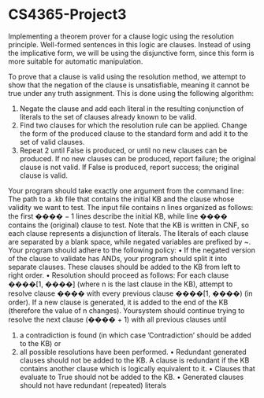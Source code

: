 # CS4365-Project3
Implementing a theorem prover for a clause logic using the resolution 
principle. Well-formed sentences in this logic are clauses. Instead of using the 
implicative form, we will be using the disjunctive form, since this form is more suitable for automatic manipulation.

To prove that a clause is valid using the resolution method, we attempt to show that the negation of the clause is unsatisfiable, meaning it cannot be true under any truth assignment. This is done using the following algorithm:
1. Negate the clause and add each literal in the resulting conjunction of literals to the 
set of clauses already known to be valid.
2. Find two clauses for which the resolution rule can be applied. Change the form of the 
produced clause to the standard form and add it to the set of valid clauses.
3. Repeat 2 until False is produced, or until no new clauses can be produced. If no new 
clauses can be produced, report failure; the original clause is not valid. If False is 
produced, report success; the original clause is valid.

Your program should take exactly one argument from the command line:
The path to a .kb file that contains the initial KB and the clause whose validity we want to test. 
The input file contains n lines organized as follows: the first ���� − 1 lines describe the initial KB, 
while line ���� contains the (original) clause to test. Note that the KB is written in CNF, so each clause 
represents a disjunction of literals. The literals of each clause are separated by a blank space, 
while negated variables are prefixed by ~.
Your program should adhere to the following policy:
• If the negated version of the clause to validate has ANDs, your program should split it into 
separate clauses. These clauses should be added to the KB from left to right order.
• Resolution should proceed as follows: For each clause ����[1, ����] (where n is the last clause in the 
KB), attempt to resolve clause ���� with every previous clause ����[1, ����) (in order). If a new clause is 
generated, it is added to the end of the KB (therefore the value of n changes). Yoursystem should 
continue trying to resolve the next clause (���� + 1) with all previous clauses until
1. a contradiction is found (in which case ’Contradiction’ should be added to the KB) or 
2. all possible resolutions have been performed.
• Redundant generated clauses should not be added to the KB. A clause is redundant if the KB
contains another clause which is logically equivalent to it.
• Clauses that evaluate to True should not be added to the KB.
• Generated clauses should not have redundant (repeated) literals
